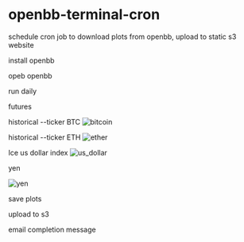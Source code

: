 # openbb-terminal-cron
schedule cron job to download plots from openbb, upload to static s3 website

install openbb

opeb openbb

run daily

futures 

historical --ticker BTC
![bitcoin](https://user-images.githubusercontent.com/13305262/222621891-d4bd69b0-1963-4534-8ddd-7dce0730427b.png)

historical --ticker ETH
![ether](https://user-images.githubusercontent.com/13305262/222621907-f0187ff1-4c54-4796-bd28-f9d1dc95327b.png)

Ice us dollar index
![us_dollar](https://user-images.githubusercontent.com/13305262/222622195-c6d82111-b793-471a-a27c-cd09d9a11442.png)

yen

![yen](https://user-images.githubusercontent.com/13305262/222622265-7bd7ff07-b7fb-4e44-a0b6-561d6271a0ee.png)


save plots

upload to s3

email completion message
